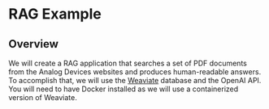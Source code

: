 # RAG Example
## Overview
We will create a RAG application that searches a set of PDF documents from the Analog Devices websites and produces human-readable answers.
To accomplish that, we will use the [Weaviate](https://weaviate.com) database and the OpenAI API. 
You will need to have Docker installed as we will use a containerized version of Weaviate. 
